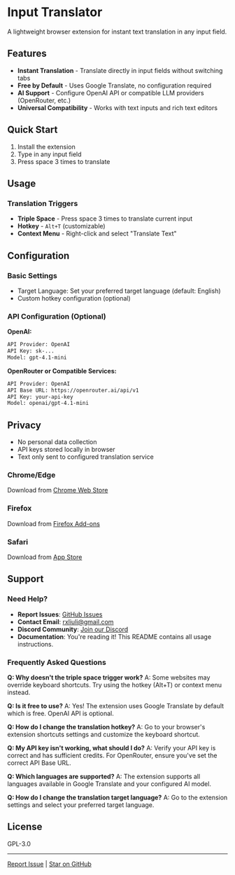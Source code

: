 # Input Translator

A lightweight browser extension for instant text translation in any input field.

## Features

- **Instant Translation** - Translate directly in input fields without switching tabs
- **Free by Default** - Uses Google Translate, no configuration required
- **AI Support** - Configure OpenAI API or compatible LLM providers (OpenRouter, etc.)
- **Universal Compatibility** - Works with text inputs and rich text editors

## Quick Start

1. Install the extension
2. Type in any input field
3. Press space 3 times to translate

## Usage

### Translation Triggers

- **Triple Space** - Press space 3 times to translate current input
- **Hotkey** - `Alt+T` (customizable)
- **Context Menu** - Right-click and select "Translate Text"

## Configuration

### Basic Settings

- Target Language: Set your preferred target language (default: English)
- Custom hotkey configuration (optional)

### API Configuration (Optional)

**OpenAI:**

```sh
API Provider: OpenAI
API Key: sk-...
Model: gpt-4.1-mini
```

**OpenRouter or Compatible Services:**

```sh
API Provider: OpenAI
API Base URL: https://openrouter.ai/api/v1
API Key: your-api-key
Model: openai/gpt-4.1-mini
```

## Privacy

- No personal data collection
- API keys stored locally in browser
- Text only sent to configured translation service

### Chrome/Edge

Download from [Chrome Web Store](https://chromewebstore.google.com/detail/namibphobdcighbjjojlhcflpnhobjeo)

### Firefox

Download from [Firefox Add-ons](https://addons.mozilla.org/en-US/firefox/addon/input-translator/)

### Safari

Download from [App Store](https://apps.apple.com/us/app/input-translator/id6749811908)

## Support

### Need Help?

- **Report Issues**: [GitHub Issues](https://github.com/rxliuli/input-translator/issues)
- **Contact Email**: [rxliuli@gmail.com](mailto:rxliuli@gmail.com)
- **Discord Community**: [Join our Discord](https://discord.gg/fErBc3wYrC)
- **Documentation**: You're reading it! This README contains all usage instructions.

### Frequently Asked Questions

**Q: Why doesn't the triple space trigger work?**
A: Some websites may override keyboard shortcuts. Try using the hotkey (Alt+T) or context menu instead.

**Q: Is it free to use?**
A: Yes! The extension uses Google Translate by default which is free. OpenAI API is optional.

**Q: How do I change the translation hotkey?**
A: Go to your browser's extension shortcuts settings and customize the keyboard shortcut.

**Q: My API key isn't working, what should I do?**
A: Verify your API key is correct and has sufficient credits. For OpenRouter, ensure you've set the correct API Base URL.

**Q: Which languages are supported?**
A: The extension supports all languages available in Google Translate and your configured AI model.

**Q: How do I change the translation target language?**
A: Go to the extension settings and select your preferred target language.

## License

GPL-3.0

---

[Report Issue](https://github.com/rxliuli/input-translator/issues) | [Star on GitHub](https://github.com/rxliuli/input-translator)

